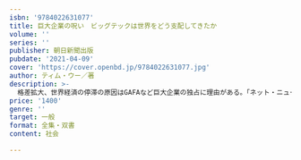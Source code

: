 ```yaml
---
isbn: '9784022631077'
title: 巨大企業の呪い　ビッグテックは世界をどう支配してきたか
volume: ''
series: ''
publisher: 朝日新聞出版
pubdate: '2021-04-09'
cover: 'https://cover.openbd.jp/9784022631077.jpg'
author: ティム・ウー／著
description: >-
  格差拡大、世界経済の停滞の原因はGAFAなど巨大企業の独占に理由がある。「ネット・ニュートラリティー（ネット中立性）」理論の提唱者が在を打開する５つの方針を提言。日本の財閥支配と戦後の日本経済の躍進についても検証。
price: '1400'
genre: ''
target: 一般
format: 全集・双書
content: 社会

---
```


